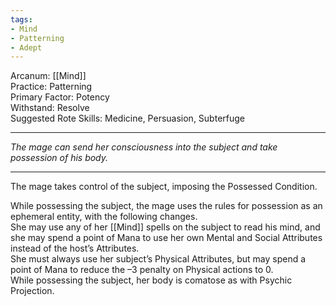 ```yaml
---
tags:
- Mind
- Patterning
- Adept
---
```


Arcanum: [[Mind]]\
Practice: Patterning\
Primary Factor: Potency\
Withstand: Resolve\
Suggested Rote Skills: Medicine, Persuasion, Subterfuge

---

_The mage can send her consciousness into the subject and take possession of his body._

---

The mage takes control of the subject, imposing the Possessed Condition.

While possessing the subject, the mage uses the rules for possession as an ephemeral entity, with the following changes.\
She may use any of her [[Mind]] spells on the subject to read his mind, and she may spend a point of Mana to use her own Mental and Social Attributes instead of the host’s Attributes.\
She must always use her subject’s Physical Attributes, but may spend a point of Mana to reduce the –3 penalty on Physical actions to 0.\
While possessing the subject, her body is comatose as with Psychic Projection.